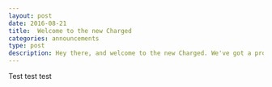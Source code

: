 ```yaml
---
layout: post
date: 2016-08-21
title:  Welcome to the new Charged
categories: announcements
type: post
description: Hey there, and welcome to the new Charged. We've got a proper website, finally, for the first time, where our podcast, blogs and newsletters can live in a single place. I hope you like it.
---
```

Test test test